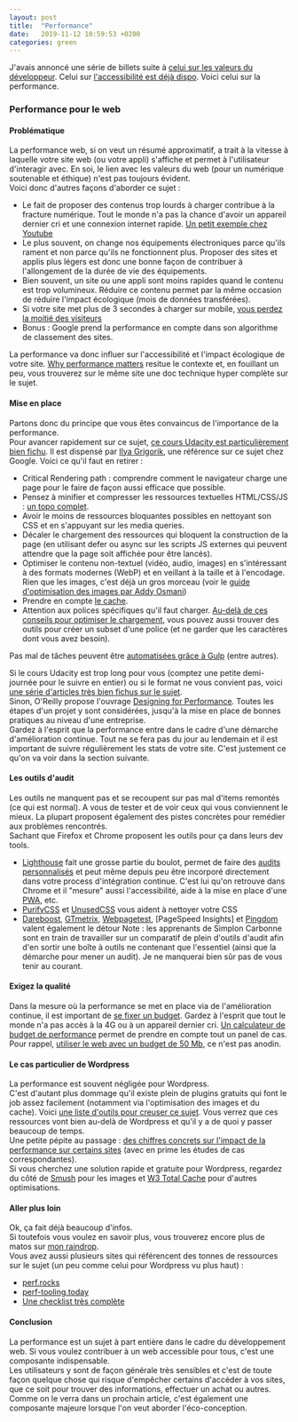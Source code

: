 ```yaml
---
layout: post
title:  "Performance"
date:   2019-11-12 10:59:53 +0200
categories: green
---
```

J'avais annoncé une série de billets suite à [celui sur les valeurs du développeur](https://ldevernay.github.io/green/2019/09/03/valeurs.html).
Celui sur [l'accessibilité est déjà dispo](https://ldevernay.github.io/green/2019/10/20/accessibilite.html).
Voici celui sur la performance.  

### Performance pour le web
#### Problématique
La performance web, si on veut un résumé approximatif, a trait à la vitesse à laquelle votre site web (ou votre appli) s'affiche et permet à l'utilisateur d'interagir avec. En soi, le lien avec les valeurs du web (pour un numérique soutenable et éthique) n'est pas toujours évident.   
Voici donc d'autres façons d'aborder ce sujet : 
- Le fait de proposer des contenus trop lourds à charger contribue à la fracture numérique. Tout le monde n'a pas la chance d'avoir un appareil dernier cri et une connexion internet rapide. [Un petit exemple chez Youtube](https://blog.chriszacharias.com/page-weight-matters)
- Le plus souvent, on change nos équipements électroniques parce qu'ils rament et non parce qu'ils ne fonctionnent plus. Proposer des sites et applis plus légers est donc une bonne façon de contribuer à l'allongement de la durée de vie des équipements. 
- Bien souvent, un site ou une appli sont moins rapides quand le contenu est trop volumineux. Réduire ce contenu permet par la même occasion de réduire l'impact écologique (mois de données transférées). 
- Si votre site met plus de 3 secondes à charger sur mobile, [vous perdez la moitié des visiteurs](https://neilpatel.com/blog/loading-time/)
- Bonus : Google prend la performance en compte dans son algorithme de classement des sites. 

La performance va donc influer sur l'accessibilité et l'impact écologique de votre site. [Why performance matters](https://developers.google.com/web/fundamentals/performance/why-performance-matters/) resitue le contexte et, en fouillant un peu, vous trouverez sur le même site une doc technique hyper complète sur le sujet.

#### Mise en place
Partons donc du principe que vous êtes convaincus de l'importance de la performance.  
Pour avancer rapidement sur ce sujet, [ce cours Udacity est particulièrement bien fichu](https://www.udacity.com/course/website-performance-optimization--ud884). Il est dispensé par [Ilya Grigorik](https://developers.google.com/web/resources/contributors/ilyagrigorik), une référence sur ce sujet chez Google. Voici ce qu'il faut en retirer :     
- Critical Rendering path : comprendre comment le navigateur charge une page pour le faire de façon aussi efficace que possible. 
- Pensez à minifier et compresser les ressources textuelles HTML/CSS/JS : [un topo complet](https://developers.google.com/web/fundamentals/performance/optimizing-content-efficiency/optimize-encoding-and-transfer#text-compression-with-gzip).
- Avoir le moins de ressources bloquantes possibles en nettoyant son CSS et en s'appuyant sur les media queries. 
- Décaler le chargement des ressources qui bloquent la construction de la page (en utilisant defer ou async sur les scripts JS externes qui peuvent attendre que la page soit affichée pour être lancés).
- Optimiser le contenu non-textuel (vidéo, audio, images) en s'intéressant à des formats modernes (WebP) et en veillant à la taille et à l'encodage. Rien que les images, c'est déjà un gros morceau (voir le [guide d'optimisation des images par Addy Osmani](https://images.guide/))
- Prendre en compte [le cache](https://jakearchibald.com/2016/caching-best-practices/).
- Attention aux polices spécifiques qu'il faut charger. [Au-delà de ces conseils pour optimiser le chargement](https://css-tricks.com/three-techniques-performant-custom-font-usage/), vous pouvez aussi trouver des outils pour créer un subset d'une police (et ne garder que les caractères dont vous avez besoin).

Pas mal de tâches peuvent être [automatisées grâce à Gulp](https://ldevernay.github.io/green/2019/08/13/eco-gulp.html) (entre autres).

Si le cours Udacity est trop long pour vous (comptez une petite demi-journée pour le suivre en entier) ou si le format ne vous convient pas, voici [une série d'articles très bien fichus sur le sujet](https://buttercms.com/blog/front-end-performance-for-beginners).   
Sinon, O'Reilly propose l'ouvrage [Designing for Performance](http://shop.oreilly.com/product/0636920033578.do). Toutes les étapes d'un projet y sont considérées, jusqu'à la mise en place de bonnes pratiques au niveau d'une entreprise.  
Gardez à l'esprit que la performance entre dans le cadre d'une démarche d'amélioration continue. Tout ne se fera pas du jour au lendemain et il est important de suivre régulièrement les stats de votre site. C'est justement ce qu'on va voir dans la section suivante.  

#### Les outils d'audit
Les outils ne manquent pas et se recoupent sur pas mal d'items remontés (ce qui est normal). A vous de tester et de voir ceux qui vous conviennent le mieux. La plupart proposent également des pistes concrètes pour remédier aux problèmes rencontrés.   
Sachant que Firefox et Chrome proposent les outils pour ça dans leurs dev tools.   
* [Lighthouse](https://web.dev/measure/) fait une grosse partie du boulot, permet de faire des [audits personnalisés](https://www.aymen-loukil.com/en/blog-en/google-lighthouse-custom-audits/) et peut même depuis peu être incorporé directement dans votre process d'intégration continue. C'est lui qu'on retrouve dans Chrome et il "mesure" aussi l'accessibilité, aide à la mise en place d'une [PWA](https://ldevernay.github.io/green/2019/09/16/pwa.html), etc.
* [PurifyCSS](https://purifycss.online/#) et [UnusedCSS](https://www.jitbit.com/unusedcss/) vous aident à nettoyer votre CSS
* [Dareboost](https://www.dareboost.com/en), [GTmetrix](https://gtmetrix.com/), [Webpagetest](https://www.webpagetest.org/), [PageSpeed Insights] et [Pingdom](https://tools.pingdom.com/) valent également le détour
Note : les apprenants de Simplon Carbonne sont en train de travailler sur un comparatif de plein d'outils d'audit afin d'en sortir une boîte à outils ne contenant que l'essentiel (ainsi que la démarche pour mener un audit). Je ne manquerai bien sûr pas de vous tenir au courant.  


#### Exigez la qualité
Dans la mesure où la performance se met en place via de l'amélioration continue, il est important de [se fixer un budget](https://developers.google.com/web/tools/lighthouse/audits/budgets). Gardez à l'esprit que tout le monde n'a pas accès à la 4G ou à un appareil dernier cri. [Un calculateur de budget de performance](https://www.performancebudget.io/) permet de prendre en compte tout un panel de cas.   
Pour rappel, [utiliser le web avec un budget de 50 Mb](https://www.smashingmagazine.com/2019/07/web-on-50mb-budget/), ce n'est pas anodin.  

#### Le cas particulier de Wordpress
La performance est souvent négligée pour Wordpress.  
C'est d'autant plus dommage qu'il existe plein de plugins gratuits qui font le job assez facilement (notamment via l'optimisation des images et du cache). Voici [une liste d'outils pour creuser ce sujet](https://github.com/davidsonfellipe/awesome-wpo/blob/master/README.md). Vous verrez que ces ressources vont bien au-delà de Wordpress et qu'il y a de quoi y passer beaucoup de temps.   
Une petite pépite au passage : [des chiffres concrets sur l'impact de la performance sur certains sites](https://wpostats.com/) (avec en prime les études de cas correspondantes).   
Si vous cherchez une solution rapide et gratuite pour Wordpress, regardez du côté de [Smush](https://wordpress.org/plugins/wp-smushit/) pour les images et [W3 Total Cache](https://wordpress.org/plugins/w3-total-cache/) pour d'autres optimisations. 


#### Aller plus loin
Ok, ça fait déjà beaucoup d'infos.   
Si toutefois vous voulez en savoir plus, vous trouverez encore plus de matos sur [mon raindrop](https://raindrop.io/collection/7265129).    
Vous avez aussi plusieurs sites qui référencent des tonnes de ressources sur le sujet (un peu comme celui pour Wordpress vu plus haut) :
* [perf.rocks](https://perf.rocks/)
* [perf-tooling.today](http://www.perf-tooling.today/)
* [Une checklist très complète](https://www.smashingmagazine.com/2019/01/front-end-performance-checklist-2019-pdf-pages/)

#### Conclusion
La performance est un sujet à part entière dans le cadre du développement web. Si vous voulez contribuer à un web accessible pour tous, c'est une composante indispensable.     
Les utilisateurs y sont de façon générale très sensibles et c'est de toute façon quelque chose qui risque d'empêcher certains d'accéder à vos sites, que ce soit pour trouver des informations, effectuer un achat ou autres. Comme on le verra dans un prochain article, c'est également une composante majeure lorsque l'on veut aborder l'éco-conception.
